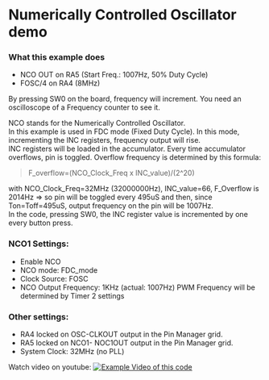 # Numerically Controlled Oscillator demo

### What this example does
- NCO OUT on RA5 (Start Freq.: 1007Hz, 50% Duty Cycle)  
- FOSC/4 on RA4 (8MHz)

By pressing SW0 on the board, frequency will increment.  You need an oscilloscope of a Frequency counter to see it.

NCO stands for the Numerically Controlled Oscillator.  
In this example is used in FDC mode (Fixed Duty Cycle). In this mode, incrementing the INC registers, frequency output will rise.  
INC registers will be loaded in the accumulator. Every time accumulator overflows, pin is toggled. Overflow frequency is determined by this formula:  

> F_overflow=(NCO_Clock_Freq x INC_value)/(2^20)  

with NCO_Clock_Freq=32MHz (32000000Hz), INC_value=66, F_Overflow is 2014Hz => so pin will be toggled every 495uS and then, since Ton=Toff=495uS, output frequency on the pin will be 1007Hz.  
In the code, pressing SW0, the INC register value is incremented by one every button press.

### NCO1 Settings:
- Enable NCO
- NCO mode: FDC_mode
- Clock Source: FOSC
- NCO Output Frequency: 1KHz (actual: 1007Hz)
PWM Frequency will be determined by Timer 2 settings  

### Other settings:
- RA4 locked on OSC-CLKOUT output in the Pin Manager grid.
- RA5 locked on NCO1- NOC1OUT output in the Pin Manager grid.
- System Clock: 32MHz (no PLL)

Watch video on youtube: 
[![Example Video of this code](https://img.youtube.com/vi/7wrxOczbIB0/maxresdefault.jpg)](https://youtu.be/7wrxOczbIB0)
